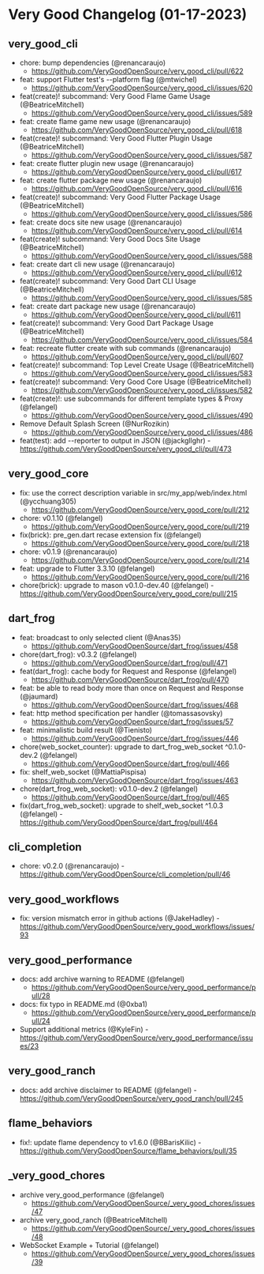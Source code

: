 # Very Good Changelog (01-17-2023)

## very_good_cli

- chore: bump dependencies (@renancaraujo)
  - https://github.com/VeryGoodOpenSource/very_good_cli/pull/622
- feat: support Flutter test's --platform flag (@mtwichel)
  - https://github.com/VeryGoodOpenSource/very_good_cli/issues/620
- feat(create)! subcommand: Very Good Flame Game Usage (@BeatriceMitchell)
  - https://github.com/VeryGoodOpenSource/very_good_cli/issues/589
- feat: create flame game new usage (@renancaraujo)
  - https://github.com/VeryGoodOpenSource/very_good_cli/pull/618
- feat(create)! subcommand: Very Good Flutter Plugin Usage (@BeatriceMitchell)
  - https://github.com/VeryGoodOpenSource/very_good_cli/issues/587
- feat: create flutter plugin new usage (@renancaraujo)
  - https://github.com/VeryGoodOpenSource/very_good_cli/pull/617
- feat: create flutter package new usage (@renancaraujo)
  - https://github.com/VeryGoodOpenSource/very_good_cli/pull/616
- feat(create)! subcommand: Very Good Flutter Package Usage (@BeatriceMitchell)
  - https://github.com/VeryGoodOpenSource/very_good_cli/issues/586
- feat: create docs site new usage (@renancaraujo)
  - https://github.com/VeryGoodOpenSource/very_good_cli/pull/614
- feat(create)! subcommand: Very Good Docs Site Usage (@BeatriceMitchell)
  - https://github.com/VeryGoodOpenSource/very_good_cli/issues/588
- feat: create dart cli new usage (@renancaraujo)
  - https://github.com/VeryGoodOpenSource/very_good_cli/pull/612
- feat(create)! subcommand: Very Good Dart CLI Usage (@BeatriceMitchell)
  - https://github.com/VeryGoodOpenSource/very_good_cli/issues/585
- feat: create dart package new usage (@renancaraujo)
  - https://github.com/VeryGoodOpenSource/very_good_cli/pull/611
- feat(create)! subcommand: Very Good Dart Package Usage (@BeatriceMitchell)
  - https://github.com/VeryGoodOpenSource/very_good_cli/issues/584
- feat: recreate flutter create with sub commands (@renancaraujo)
  - https://github.com/VeryGoodOpenSource/very_good_cli/pull/607
- feat(create)! subcommand: Top Level Create Usage (@BeatriceMitchell)
  - https://github.com/VeryGoodOpenSource/very_good_cli/issues/583
- feat(create)! subcommand: Very Good Core Usage (@BeatriceMitchell)
  - https://github.com/VeryGoodOpenSource/very_good_cli/issues/582
- feat(create)!: use subcommands for different template types & Proxy (@felangel)
  - https://github.com/VeryGoodOpenSource/very_good_cli/issues/490
- Remove Default Splash Screen (@NurRozikin)
  - https://github.com/VeryGoodOpenSource/very_good_cli/issues/486
- feat(test): add --reporter to output in JSON (@jackgllghr) - https://github.com/VeryGoodOpenSource/very_good_cli/pull/473
  ​

## very_good_core

- fix: use the correct description variable in src/my_app/web/index.html (@ycchuang305)
  - https://github.com/VeryGoodOpenSource/very_good_core/pull/212
- chore: v0.1.10 (@felangel)
  - https://github.com/VeryGoodOpenSource/very_good_core/pull/219
- fix(brick): pre_gen.dart recase extension fix (@felangel)
  - https://github.com/VeryGoodOpenSource/very_good_core/pull/218
- chore: v0.1.9 (@renancaraujo)
  - https://github.com/VeryGoodOpenSource/very_good_core/pull/214
- feat: upgrade to Flutter 3.3.10 (@felangel)
  - https://github.com/VeryGoodOpenSource/very_good_core/pull/216
- chore(brick): upgrade to mason v0.1.0-dev.40 (@felangel) - https://github.com/VeryGoodOpenSource/very_good_core/pull/215
  ​

## dart_frog

- feat: broadcast to only selected client (@Anas35)
  - https://github.com/VeryGoodOpenSource/dart_frog/issues/458
- chore(dart_frog): v0.3.2 (@felangel)
  - https://github.com/VeryGoodOpenSource/dart_frog/pull/471
- feat(dart_frog): cache body for Request and Response (@felangel)
  - https://github.com/VeryGoodOpenSource/dart_frog/pull/470
- feat: be able to read body more than once on Request and Response (@jaumard)
  - https://github.com/VeryGoodOpenSource/dart_frog/issues/468
- feat: http method specification per handler (@tomassasovsky)
  - https://github.com/VeryGoodOpenSource/dart_frog/issues/57
- feat: minimalistic build result (@Tienisto)
  - https://github.com/VeryGoodOpenSource/dart_frog/issues/446
- chore(web_socket_counter): upgrade to dart_frog_web_socket ^0.1.0-dev.2 (@felangel)
  - https://github.com/VeryGoodOpenSource/dart_frog/pull/466
- fix: shelf_web_socket (@MattiaPispisa)
  - https://github.com/VeryGoodOpenSource/dart_frog/issues/463
- chore(dart_frog_web_socket): v0.1.0-dev.2 (@felangel)
  - https://github.com/VeryGoodOpenSource/dart_frog/pull/465
- fix(dart_frog_web_socket): upgrade to shelf_web_socket ^1.0.3 (@felangel) - https://github.com/VeryGoodOpenSource/dart_frog/pull/464
  ​

## cli_completion

- chore: v0.2.0 (@renancaraujo) - https://github.com/VeryGoodOpenSource/cli_completion/pull/46
  ​

## very_good_workflows

- fix: version mismatch error in github actions (@JakeHadley) - https://github.com/VeryGoodOpenSource/very_good_workflows/issues/93
  ​

## very_good_performance

- docs: add archive warning to README (@felangel)
  - https://github.com/VeryGoodOpenSource/very_good_performance/pull/28
- docs: fix typo in README.md (@0xba1)
  - https://github.com/VeryGoodOpenSource/very_good_performance/pull/24
- Support additional metrics (@KyleFin) - https://github.com/VeryGoodOpenSource/very_good_performance/issues/23
  ​

## very_good_ranch

- docs: add archive disclaimer to README (@felangel) - https://github.com/VeryGoodOpenSource/very_good_ranch/pull/245
  ​

## flame_behaviors

- fix!: update flame dependency to v1.6.0 (@BBarisKilic) - https://github.com/VeryGoodOpenSource/flame_behaviors/pull/35
  ​

## \_very_good_chores

- archive very_good_performance (@felangel)
  - https://github.com/VeryGoodOpenSource/_very_good_chores/issues/47
- archive very_good_ranch (@BeatriceMitchell)
  - https://github.com/VeryGoodOpenSource/_very_good_chores/issues/48
- WebSocket Example + Tutorial (@felangel)
  - https://github.com/VeryGoodOpenSource/_very_good_chores/issues/39
